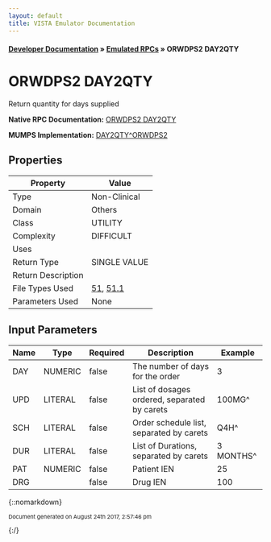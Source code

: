 ```yaml
---
layout: default
title: VISTA Emulator Documentation
---
```


#### [Developer Documentation](../index) &#187; [Emulated RPCs](TableOfContents) &#187; ORWDPS2 DAY2QTY<br/>
# ORWDPS2 DAY2QTY

Return quantity for days supplied

**Native RPC Documentation:** [ORWDPS2 DAY2QTY](../VISTARPC/ORWDPS2_DAY2QTY)

**MUMPS Implementation:** [DAY2QTY^ORWDPS2](http://code.osehra.org/dox/Routine_ORWDPS2_source.html)

## Properties

Property | Value
--- | ---
Type | Non-Clinical
Domain | Others
Class | UTILITY
Complexity | DIFFICULT
Uses | 
Return Type | SINGLE VALUE
Return Description | 
File Types Used | [51](../VDM/Medication_Instruction-51), [51.1](../VDM/Administration_Schedule-51_1)
Parameters Used | None


## Input Parameters

Name | Type | Required | Description | Example
--- | --- | --- | --- | ---
DAY | NUMERIC | false | The number of days for the order | 3
UPD | LITERAL | false | List of dosages ordered, separated by carets | 100MG^
SCH | LITERAL | false | Order schedule list, separated by carets | Q4H^
DUR | LITERAL | false | List of Durations, separated by carets | 3 MONTHS^
PAT | NUMERIC | false | Patient IEN | 25
DRG |  | false | Drug IEN | 100

{::nomarkdown} <br/><p style="font-size: 11px">Document generated on August 24th 2017, 2:57:46 pm</p>{:/}
